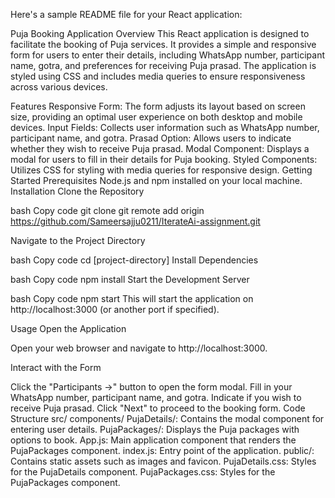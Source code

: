 
Here's a sample README file for your React application:

Puja Booking Application
Overview
This React application is designed to facilitate the booking of Puja services. It provides a simple and responsive form for users to enter their details, including WhatsApp number, participant name, gotra, and preferences for receiving Puja prasad. The application is styled using CSS and includes media queries to ensure responsiveness across various devices.

Features
Responsive Form: The form adjusts its layout based on screen size, providing an optimal user experience on both desktop and mobile devices.
Input Fields: Collects user information such as WhatsApp number, participant name, and gotra.
Prasad Option: Allows users to indicate whether they wish to receive Puja prasad.
Modal Component: Displays a modal for users to fill in their details for Puja booking.
Styled Components: Utilizes CSS for styling with media queries for responsive design.
Getting Started
Prerequisites
Node.js and npm installed on your local machine.
Installation
Clone the Repository

bash
Copy code
git clone git remote add origin https://github.com/Sameersajju0211/IterateAi-assignment.git

Navigate to the Project Directory

bash
Copy code
cd [project-directory]
Install Dependencies

bash
Copy code
npm install
Start the Development Server

bash
Copy code
npm start
This will start the application on http://localhost:3000 (or another port if specified).

Usage
Open the Application

Open your web browser and navigate to http://localhost:3000.

Interact with the Form

Click the "Participants →" button to open the form modal.
Fill in your WhatsApp number, participant name, and gotra.
Indicate if you wish to receive Puja prasad.
Click "Next" to proceed to the booking form.
Code Structure
src/
components/
PujaDetails/: Contains the modal component for entering user details.
PujaPackages/: Displays the Puja packages with options to book.
App.js: Main application component that renders the PujaPackages component.
index.js: Entry point of the application.
public/: Contains static assets such as images and favicon.
PujaDetails.css: Styles for the PujaDetails component.
PujaPackages.css: Styles for the PujaPackages component.
